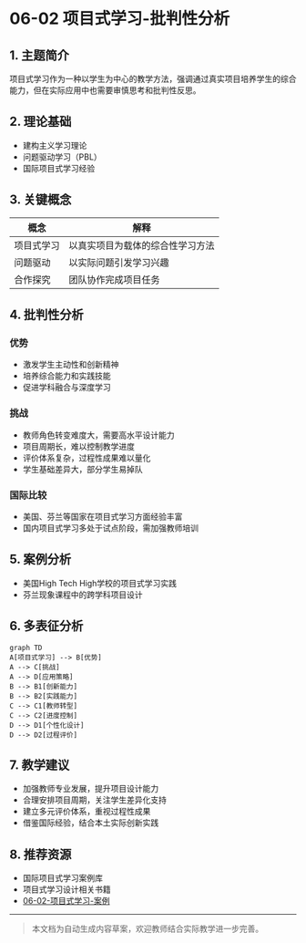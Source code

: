 # 06-02 项目式学习-批判性分析

## 1. 主题简介
项目式学习作为一种以学生为中心的教学方法，强调通过真实项目培养学生的综合能力，但在实际应用中也需要审慎思考和批判性反思。

## 2. 理论基础
- 建构主义学习理论
- 问题驱动学习（PBL）
- 国际项目式学习经验

## 3. 关键概念
| 概念 | 解释 |
|------|------|
| 项目式学习 | 以真实项目为载体的综合性学习方法 |
| 问题驱动 | 以实际问题引发学习兴趣 |
| 合作探究 | 团队协作完成项目任务 |

## 4. 批判性分析
### 优势
- 激发学生主动性和创新精神
- 培养综合能力和实践技能
- 促进学科融合与深度学习

### 挑战
- 教师角色转变难度大，需要高水平设计能力
- 项目周期长，难以控制教学进度
- 评价体系复杂，过程性成果难以量化
- 学生基础差异大，部分学生易掉队

### 国际比较
- 美国、芬兰等国家在项目式学习方面经验丰富
- 国内项目式学习多处于试点阶段，需加强教师培训

## 5. 案例分析
- 美国High Tech High学校的项目式学习实践
- 芬兰现象课程中的跨学科项目设计

## 6. 多表征分析
```mermaid
graph TD
A[项目式学习] --> B[优势]
A --> C[挑战]
A --> D[应用策略]
B --> B1[创新能力]
B --> B2[实践能力]
C --> C1[教师转型]
C --> C2[进度控制]
D --> D1[个性化设计]
D --> D2[过程评价]
```

## 7. 教学建议
- 加强教师专业发展，提升项目设计能力
- 合理安排项目周期，关注学生差异化支持
- 建立多元评价体系，重视过程性成果
- 借鉴国际经验，结合本土实际创新实践

## 8. 推荐资源
- 国际项目式学习案例库
- 项目式学习设计相关书籍
- [06-02-项目式学习-案例](./06-02-项目式学习-案例.md)

---

> 本文档为自动生成内容草案，欢迎教师结合实际教学进一步完善。 